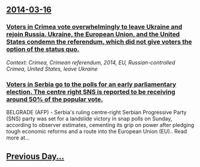 ## [2014-03-16](/news/2014/03/16/index.md)

### [Voters in Crimea vote overwhelmingly to leave Ukraine and rejoin Russia. Ukraine, the European Union, and the United States condemn the referendum, which did not give voters the option of the status quo. ](/news/2014/03/16/voters-in-crimea-vote-overwhelmingly-to-leave-ukraine-and-rejoin-russia-ukraine-the-european-union-and-the-united-states-condemn-the-refe.md)
_Context: Crimea, Crimean referendum, 2014, EU, Russian-controlled Crimea, United States, leave Ukraine_

### [Voters in Serbia go to the polls for an early parliamentary election. The centre right SNS is reported to be receiving around 50% of the popular vote. ](/news/2014/03/16/voters-in-serbia-go-to-the-polls-for-an-early-parliamentary-election-the-centre-right-sns-is-reported-to-be-receiving-around-50-of-the-pop.md)
BELGRADE (AFP) - Serbia&#039;s ruling centre-right Serbian Progressive Party (SNS) party was set for a landslide victory in snap polls on Sunday, according to observer estimates, cementing its grip on power after pledging tough economic reforms and a route into the European Union (EU).. Read more at...

## [Previous Day...](/news/2014/03/15/index.md)

